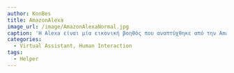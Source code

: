 ```yaml
---
author: KonBes
title: AmazonAlexa
image_url: /image/AmazonAlexaNormal.jpg
caption: 'Η Alexa είναι μία εικονική βοηθός που αναπτύχθηκε από την Amazon (παρόμοια με την Google Assistant και την Apple Siri). Είναι ικανή για φωνητική αλληλεπίδραση με τον χρήστη, να δημιουργεί λίστες, να ρυθμίζει το ξυπνητήρι, αναπαραγωγή μουσικής, podcasts, audiobooks, και να εμφανίζει πληροφορίες σχετικά με τον καιρό, την κίνηση, τα αθλητικά καθώς και τα νέα. Οι χρήστες μπορούν να επεκτείνουν τις δυνατότητες της Alexa εγκαθιστόντας εφαρμογές ανεπτυγμένες από τρίτους προγραμματιστές.'
categories:
  - Virtual Assistant, Human Interaction
tags:
  - Helper
---
```


